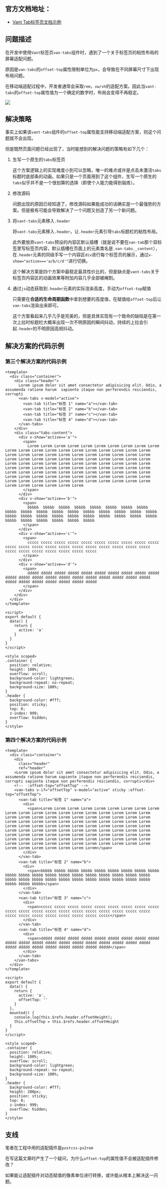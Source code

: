 ## 官方文档地址：

+ [Vant Tab标签页文档示例](https://youzan.github.io/vant/#/zh-CN/tab)

## 问题描述

在开发中使用`Vant`标签页`van-tabs`组件时，遇到了一个关于标签页的粘性布局的屏幕适配问题。

原因是`van-tabs`的`offset-top`属性限制单位为`px`，会导致在不同屏幕尺寸下出现布局问题。

在移动端适配过程中，开发者通常会采取`rem`，`vw/vh`的适配方案。因此当`vant-tabs`的`offset-top`属性值为一个确定的数字时，布局会变得不再稳定。

![](https://user-gold-cdn.xitu.io/2020/6/19/172cc053b642afbf?w=1372&h=485&f=png&s=198613)

## 解决策略

事实上如果该`vant-tabs`组件的`offset-top`属性能支持移动端适配方案，则这个问题就不会出现。

但是既然页面问题已经出现了，当时能想到的解决问题的策略有如下几个：

1. 生写一个原生的`tabs`标签页

   这个方案逻辑上的实现难度小到可以忽略，唯一的难点或许是点击未激活`tabs`标题时底部条的动画。如果只是一个页面用到了这个组件，生写一个原生的`tabs`似乎并不是一个很划算的选择（即使个人能力能得到锻炼）。

2. 修改源码

   问题出现的原因已经知道了，修改源码如果能成功的话确实是一个最强势的方案。但是极有可能会导致解决了一个问题又创造了另一个新问题。

3. 将`vant-tabs`元素移入`.header`

   将`vant-tabs`元素移入`.header`，让`.header`元素引导`tabs`标题栏的粘性布局。

   此外要放弃`vant-tabs`预设的内容区默认插槽（就是说不要在`van-tab`那个双标签里写标签页内容，默认插槽在页面上的元素类名是`.van-tabs__content`），在`.header`元素的同级手写一个内容区`div`进行每个标签页的展示，通过`v-show="active==='a/b/c/d'"`进行切换。

   这个解决方案是四个方案中最稳定最具性价比的，但是缺点是`vant-tabs`关于标签页内容区的动画效果等附加内容几乎全部被阉割。

4. 通过`js`动态获取到`.header`元素的实际渲染高度，手动为`offset-top`赋值

   只需要在**合适的生命周期函数**中拿到想要的高度值，在赋值给`offset-top`后让`van-tabs`渲染出来即可。

   这个方案看起来几乎几乎是完美的，但是具体实现有一个致命的缺陷是在第一次上拉时标题栏大概率出现一次不明原因的瞬间抖动，持续的上拉会引起`.header`的不明原因高频抖动。
   

## 解决方案的代码示例

### 第三个解决方案的代码示例

```vue
<template>
  <div class="container">
    <div class="header">
      Lorem ipsum dolor sit amet consectetur adipisicing elit. Odio, a assumenda ratione harum 	sapiente itaque non perferendis reiciendis, corrupti
      <van-tabs v-model="active">
        <van-tab title="标签 1" name="a"></van-tab>
        <van-tab title="标签 2" name="b"></van-tab>
        <van-tab title="标签 3" name="c"></van-tab>
        <van-tab title="标签 4" name="d"></van-tab>
      </van-tabs>
    </div>
    <div class="tabs-content">
      <div v-show="active=='a'">
        <span>
          Lorem Lorem Lorem Lorem Lorem Lorem Lorem Lorem Lorem Lorem Lorem Lorem Lorem Lorem Lorem Lorem Lorem Lorem Lorem Lorem Lorem Lorem Lorem Lorem Lorem Lorem Lorem Lorem Lorem Lorem Lorem Lorem Lorem Lorem Lorem Lorem Lorem Lorem Lorem Lorem Lorem Lorem Lorem Lorem Lorem Lorem Lorem Lorem Lorem Lorem Lorem Lorem Lorem Lorem Lorem Lorem Lorem Lorem Lorem Lorem Lorem Lorem Lorem Lorem Lorem Lorem Lorem Lorem Lorem Lorem Lorem Lorem Lorem Lorem Lorem Lorem Lorem Lorem Lorem Lorem Lorem Lorem Lorem Lorem Lorem Lorem Lorem Lorem Lorem Lorem Lorem Lorem Lorem Lorem Lorem Lorem Lorem Lorem Lorem Lorem Lorem Lorem Lorem Lorem
        </span>
      </div>
      <div v-show="active=='b'">
        <span>
          bbbbb  bbbbb  bbbbb  bbbbb  bbbbb  bbbbb  bbbbb  bbbbb  bbbbb  bbbbb  bbbbb  bbbbb  bbbbb  bbbbb  bbbbb  bbbbb  bbbbb  bbbbb  bbbbb  bbbbb  bbbbb  bbbbb  bbbbb  bbbbb  bbbbb  bbbbb  bbbbb  bbbbb  bbbbb  bbbbb  bbbbb  bbbbb  bbbbb  bbbbb
        </span>
      </div>
      <div v-show="active=='c'">
        <span>
          ccccc ccccc ccccc ccccc ccccc ccccc ccccc ccccc ccccc ccccc ccccc ccccc ccccc ccccc ccccc ccccc ccccc ccccc ccccc ccccc ccccc ccccc ccccc ccccc ccccc ccccc ccccc ccccc
        </span>
      </div>
      <div v-show="active=='d'">
        <span>
          ddddd ddddd ddddd ddddd ddddd ddddd ddddd ddddd ddddd ddddd ddddd ddddd ddddd ddddd ddddd ddddd ddddd ddddd ddddd ddddd ddddd ddddd ddddd ddddd ddddd ddddd ddddd ddddd 
        </span>
      </div>
    </div>
  </div>
</template>

<script>
export default {
  data() {
    return {
      active: 'a'
    }
  }
}
</script>

<style scoped>
.container {
  position: relative;
  height: 100%;
  overflow: scroll;
  background-color: lightgreen;
  background-repeat: no-repeat;
  background-size: 100%;
}
.header {
  background-color: #fff;
  position: sticky;
  top: 0;
  z-index: 999;
  overflow: hidden;
}
</style>

```

### 第四个解决方案的代码示例

```vue
<template>
  <div class="container">
    <div
      class="header"
      ref="header"
    >Lorem ipsum dolor sit amet consectetur adipisicing elit. Odio, a assumenda ratione harum sapiente itaque non perferendis reiciendis, corrupti sapiente itaque non perferendis reiciendis, corrupti</div>
    <!--  :offset-top="offsetTop" -->
    <van-tabs v-if="offsetTop" v-model="active" sticky :offset-top="offsetTop">
      <van-tab title="标签 1" name="a">
        <div>
          <span>Lorem Lorem Lorem Lorem Lorem Lorem Lorem Lorem Lorem Lorem Lorem Lorem Lorem Lorem Lorem Lorem Lorem Lorem Lorem Lorem Lorem Lorem Lorem Lorem Lorem Lorem Lorem Lorem Lorem Lorem Lorem Lorem Lorem Lorem Lorem Lorem Lorem Lorem Lorem Lorem Lorem Lorem Lorem Lorem Lorem Lorem Lorem Lorem Lorem Lorem Lorem Lorem Lorem Lorem Lorem Lorem Lorem Lorem Lorem Lorem Lorem Lorem Lorem Lorem Lorem Lorem Lorem Lorem Lorem Lorem Lorem Lorem Lorem Lorem Lorem Lorem Lorem Lorem Lorem Lorem Lorem Lorem Lorem Lorem Lorem Lorem Lorem Lorem Lorem Lorem Lorem Lorem Lorem Lorem Lorem Lorem Lorem Lorem Lorem Lorem Lorem Lorem Lorem Lorem</span>
        </div>
      </van-tab>
      <van-tab title="标签 2" name="b">
        <div>
          <span>bbbbb bbbbb bbbbb bbbbb bbbbb bbbbb bbbbb bbbbb bbbbb bbbbb bbbbb bbbbb bbbbb bbbbb bbbbb bbbbb bbbbb bbbbb bbbbb bbbbb bbbbb bbbbb bbbbb bbbbb bbbbb bbbbb bbbbb bbbbb bbbbb bbbbb bbbbb bbbbb bbbbb bbbbb</span>
        </div>
      </van-tab>
      <van-tab title="标签 3" name="c">
        <div>
          <span>ccccc ccccc ccccc ccccc ccccc ccccc ccccc ccccc ccccc ccccc ccccc ccccc ccccc ccccc ccccc ccccc ccccc ccccc ccccc ccccc ccccc ccccc ccccc ccccc ccccc ccccc ccccc ccccc</span>
        </div>
      </van-tab>
      <van-tab title="标签 4" name="d">
        <div>
          <span>ddddd ddddd ddddd ddddd ddddd ddddd ddddd ddddd ddddd ddddd ddddd ddddd ddddd ddddd ddddd ddddd ddddd ddddd ddddd ddddd ddddd ddddd ddddd ddddd ddddd ddddd ddddd ddddd</span>
        </div>
      </van-tab>
    </van-tabs>
  </div>
</template>

<script>
export default {
  data() {
    return {
      active: 'a',
      offsetTop: ''
    }
  },
  mounted() {
    console.log(this.$refs.header.offsetHeight);
    this.offsetTop = this.$refs.header.offsetHeight
  }
}
</script>

<style scoped>
.container {
  position: relative;
  height: 100%;
  overflow: scroll;
  background-color: lightgreen;
  background-repeat: no-repeat;
  background-size: 100%;
}
.header {
  background-color: #fff;
  height: 200px;
  position: sticky;
  top: 0;
  z-index: 999;
  overflow: hidden;
}
</style>

```



## 支线

笔者在工程中用的适配插件是`postcss-px2rem`

在写这篇文章时产生了一个疑问，为什么`offset-top`的属性值不会被适配插件修改？

如果能让适配插件对动态赋值的像素单位进行转换，或许能从根本上解决这一问题。